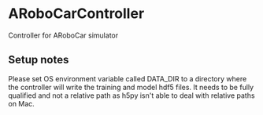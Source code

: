 # ARoboCarController
Controller for ARoboCar simulator
## Setup notes
Please set OS environment variable called DATA_DIR to a directory where the controller will write the training and model hdf5 files. It needs to be fully qualified and not a relative path as h5py isn't able to deal with relative paths on Mac. 
